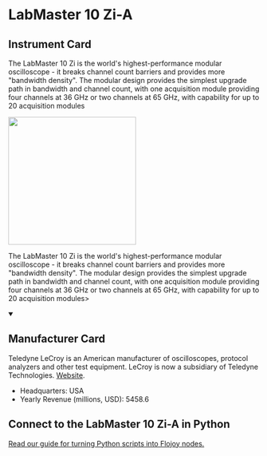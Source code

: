 
# LabMaster 10 Zi-A

## Instrument Card

<div className="flex">

<div>

The LabMaster 10 Zi is the world's highest-performance modular oscilloscope - it breaks channel count barriers and provides more "bandwidth density". The modular design provides the simplest upgrade path in bandwidth and channel count, with one acquisition module providing four channels at 36 GHz or two channels at 65 GHz, with capability for up to 20 acquisition modules

</div>

<img width="256" src="https://v5.airtableusercontent.com/v1/19/19/1691539200000/I049gZCiXVm0iK-72bcbJw/hQGukOQFsBHsuxvt7h1q39oYl3qqc_D4hL2zy1qE9I0rDmnFc1UswBIuQxhp7yo-tFvgk511jNnZ1ilfFmA7WLsbPRz9s9BwN8eY02GqSfI/5fFOOznh24HAjpyYTLSJNBAp9Ra0cUvFw_DKdL7FcfQ"/>

</div>

The LabMaster 10 Zi is the world's highest-performance modular oscilloscope - it breaks channel count barriers and provides more "bandwidth density". The modular design provides the simplest upgrade path in bandwidth and channel count, with one acquisition module providing four channels at 36 GHz or two channels at 65 GHz, with capability for up to 20 acquisition modules>

<details open>
<summary><h2>Manufacturer Card</h2></summary>

Teledyne LeCroy is an American manufacturer of oscilloscopes, protocol analyzers and other test equipment. LeCroy is now a subsidiary of Teledyne Technologies. <a href="https://www.teledynelecroy.com/">Website</a>.

<ul>
  <li>Headquarters: USA</li>
  <li>Yearly Revenue (millions, USD): 5458.6</li>
</ul>
</details>

## Connect to the LabMaster 10 Zi-A in Python

[Read our guide for turning Python scripts into Flojoy nodes.](https://docs.flojoy.ai/custom-nodes/creating-custom-node/)


